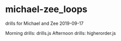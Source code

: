 # michael-zee_loops
drills for Michael and Zee 2019-09-17

Morning drills: drills.js
Afternoon drills: higherorder.js
